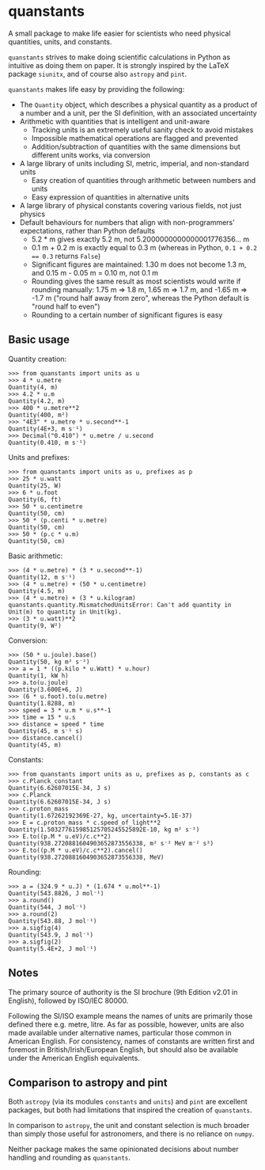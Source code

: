 # quanstants

A small package to make life easier for scientists who need physical quantities, units, and constants.

`quanstants` strives to make doing scientific calculations in Python as intuitive as doing them on paper.
It is strongly inspired by the LaTeX package `siunitx`, and of course also `astropy` and `pint`.

`quanstants` makes life easy by providing the following:

* The `Quantity` object, which describes a physical quantity as a product of a number and a unit, per the SI definition, with an associated uncertainty
* Arithmetic with quantities that is intelligent and unit-aware
  * Tracking units is an extremely useful sanity check to avoid mistakes
  * Impossible mathematical operations are flagged and prevented
  * Addition/subtraction of quantities with the same dimensions but different units works, via conversion
* A large library of units including SI, metric, imperial, and non-standard units
  * Easy creation of quantities through arithmetic between numbers and units
  * Easy expression of quantities in alternative units
* A large library of physical constants covering various fields, not just physics
* Default behaviours for numbers that align with non-programmers' expectations, rather than Python defaults
  * 5.2 * m gives exactly 5.2 m, not 5.2000000000000001776356... m
  * 0.1 m + 0.2 m is exactly equal to 0.3 m (whereas in Python, `0.1 + 0.2 == 0.3` returns `False`)
  * Significant figures are maintained: 1.30 m does not become 1.3 m, and 0.15 m - 0.05 m = 0.10 m, not 0.1 m
  * Rounding gives the same result as most scientists would write if rounding manually: 1.75 m ⇒ 1.8 m, 1.65 m ⇒ 1.7 m, and -1.65 m ⇒ -1.7 m ("round half away from zero", whereas the Python default is "round half to even")
  * Rounding to a certain number of significant figures is easy

## Basic usage

Quantity creation:
```
>>> from quanstants import units as u
>>> 4 * u.metre
Quantity(4, m)
>>> 4.2 * u.m
Quantity(4.2, m)
>>> 400 * u.metre**2
Quantity(400, m²)
>>> "4E3" * u.metre * u.second**-1
Quantity(4E+3, m s⁻¹)
>>> Decimal("0.410") * u.metre / u.second
Quantity(0.410, m s⁻¹)
```
Units and prefixes:
```
>>> from quanstants import units as u, prefixes as p
>>> 25 * u.watt
Quantity(25, W)
>>> 6 * u.foot
Quantity(6, ft)
>>> 50 * u.centimetre
Quantity(50, cm)
>>> 50 * (p.centi * u.metre)
Quantity(50, cm)
>>> 50 * (p.c * u.m)
Quantity(50, cm)
```
Basic arithmetic:
```
>>> (4 * u.metre) * (3 * u.second**-1)
Quantity(12, m s⁻¹)
>>> (4 * u.metre) + (50 * u.centimetre)
Quantity(4.5, m)
>>> (4 * u.metre) + (3 * u.kilogram)
quanstants.quantity.MismatchedUnitsError: Can't add quantity in Unit(m) to quantity in Unit(kg).
>>> (3 * u.watt)**2
Quantity(9, W²)
```
Conversion:
```
>>> (50 * u.joule).base()
Quantity(50, kg m² s⁻²)
>>> a = 1 * ((p.kilo * u.Watt) * u.hour)
Quantity(1, kW h)
>>> a.to(u.joule)
Quantity(3.600E+6, J)
>>> (6 * u.foot).to(u.metre)
Quantity(1.8288, m)
>>> speed = 3 * u.m * u.s**-1
>>> time = 15 * u.s
>>> distance = speed * time
Quantity(45, m s⁻¹ s)
>>> distance.cancel()
Quantity(45, m)
```
Constants:
```
>>> from quanstants import units as u, prefixes as p, constants as c
>>> c.Planck_constant
Quantity(6.62607015E-34, J s)
>>> c.Planck
Quantity(6.62607015E-34, J s)
>>> c.proton_mass
Quantity(1.67262192369E-27, kg, uncertainty=5.1E-37)
>>> E = c.proton_mass * c.speed_of_light**2
Quantity(1.503277615985125705245525892E-10, kg m² s⁻²)
>>> E.to((p.M * u.eV)/c.c**2)
Quantity(938.2720881604903652873556338, m² s⁻² MeV m⁻² s²)
>>> E.to((p.M * u.eV)/c.c**2).cancel()
Quantity(938.2720881604903652873556338, MeV)
```
Rounding:
```
>>> a = (324.9 * u.J) * (1.674 * u.mol**-1)
Quantity(543.8826, J mol⁻¹)
>>> a.round()
Quantity(544, J mol⁻¹)
>>> a.round(2)
Quantity(543.88, J mol⁻¹)
>>> a.sigfig(4)
Quantity(543.9, J mol⁻¹)
>>> a.sigfig(2)
Quantity(5.4E+2, J mol⁻¹)
```

## Notes

The primary source of authority is the SI brochure (9th Edition v2.01 in English), followed by ISO/IEC 80000.

Following the SI/ISO example means the names of units are primarily those defined there e.g. metre, litre.
As far as possible, however, units are also made available under alternative names, particular those common in American English.
For consistency, names of constants are written first and foremost in British/Irish/European English, but should also be available under the American English equivalents.

## Comparison to astropy and pint

Both `astropy` (via its modules `constants` and `units`) and `pint` are excellent packages, but both had limitations that inspired the creation of `quanstants`.

In comparison to `astropy`, the unit and constant selection is much broader than simply those useful for astronomers, and there is no reliance on `numpy`.

Neither package makes the same opinionated decisions about number handling and rounding as `quanstants`.

